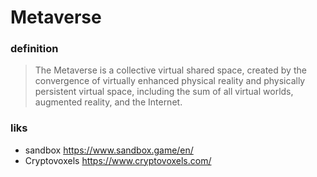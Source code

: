 # Metaverse


### definition
>The Metaverse is a collective virtual shared space, created by the convergence of virtually enhanced physical reality and physically persistent virtual space, including the sum of all virtual worlds, augmented reality, and the Internet.



### liks
- sandbox https://www.sandbox.game/en/
- Cryptovoxels https://www.cryptovoxels.com/



